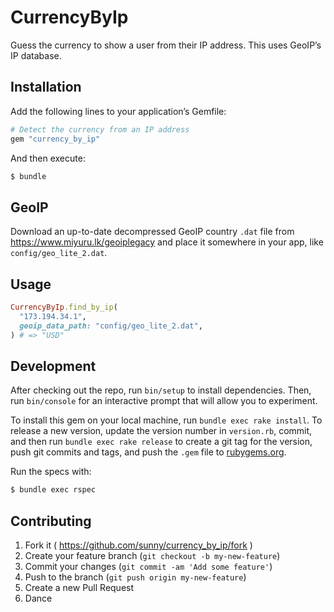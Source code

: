 # CurrencyByIp

Guess the currency to show a user from their IP address. This uses GeoIP’s IP
database.

## Installation

Add the following lines to your application’s Gemfile:

```ruby
# Detect the currency from an IP address
gem "currency_by_ip"
```

And then execute:

```sh
$ bundle
```

## GeoIP

Download an up-to-date decompressed GeoIP country `.dat` file from
https://www.miyuru.lk/geoiplegacy and place it somewhere in your app,
like `config/geo_lite_2.dat`.

## Usage

```ruby
CurrencyByIp.find_by_ip(
  "173.194.34.1",
  geoip_data_path: "config/geo_lite_2.dat",
) # => "USD"
```

## Development

After checking out the repo, run `bin/setup` to install dependencies. Then,
run `bin/console` for an interactive prompt that will allow you to experiment.

To install this gem on your local machine, run `bundle exec rake install`.
To release a new version, update the version number in `version.rb`, commit,
and then run `bundle exec rake release` to create a git tag for the version,
push git commits and tags, and push the `.gem` file to
[rubygems.org](https://rubygems.org).

Run the specs with:

```sh
$ bundle exec rspec
```

## Contributing

1. Fork it ( https://github.com/sunny/currency_by_ip/fork )
2. Create your feature branch (`git checkout -b my-new-feature`)
3. Commit your changes (`git commit -am 'Add some feature'`)
4. Push to the branch (`git push origin my-new-feature`)
5. Create a new Pull Request
6. Dance
